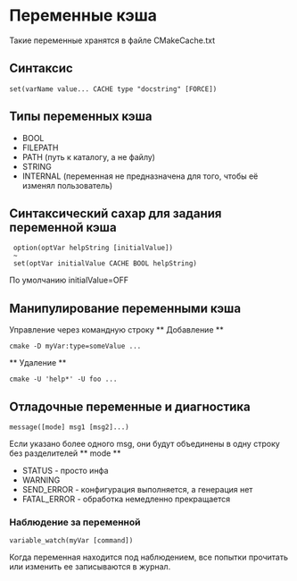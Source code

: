 # Переменные кэша
Такие переменные хранятся в файле CMakeCache.txt
## Синтаксис
``` set(varName value... CACHE type "docstring" [FORCE])  ```
## Типы переменных кэша
* BOOL 
* FILEPATH
* PATH (путь к каталогу, а не файлу)
* STRING
* INTERNAL (переменная не предназначена для того, чтобы её изменял пользователь)
## Синтаксический сахар для задания переменной кэша
```
 option(optVar helpString [initialValue]) 
 ~
 set(optVar initialValue CACHE BOOL helpString)

```
По умолчанию initialValue=OFF

## Манипулирование переменными кэша

Управление через командную строку
** Добавление **
```
cmake -D myVar:type=someValue ...
``` 
** Удаление **
```
cmake -U 'help*' -U foo ...
```

## Отладочные переменные и диагностика

```
message([mode] msg1 [msg2]...)
```
Если указано более одного msg, они будут объединены в одну строку без разделителей
** mode **
* STATUS - просто инфа
* WARNING
* SEND_ERROR - конфигурация выполняется, а генерация нет
* FATAL_ERROR - обработка немедленно прекращается

### Наблюдение за переменной
```
variable_watch(myVar [command])
```
Когда переменная находится под наблюдением, все попытки прочитать или изменить ее записываются в журнал.
